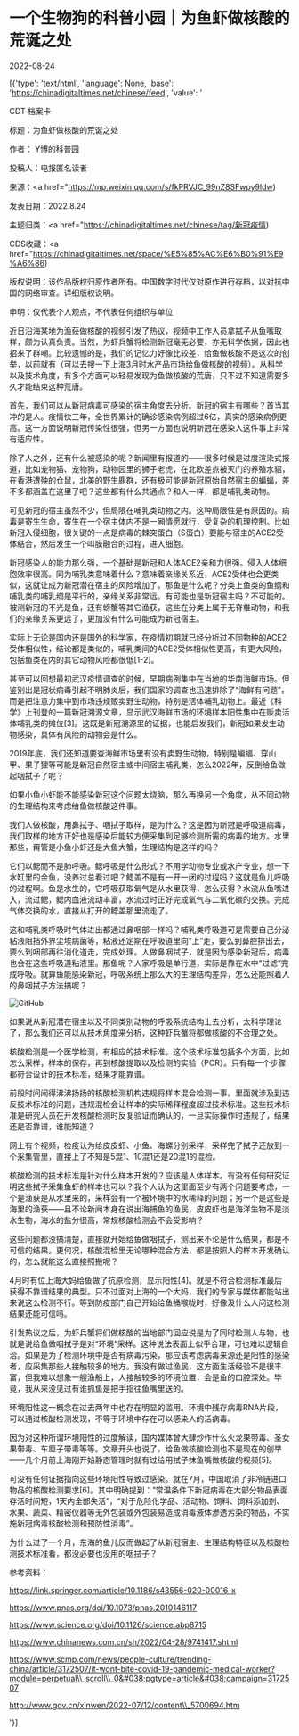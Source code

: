 # 一个生物狗的科普小园｜为鱼虾做核酸的荒诞之处

2022-08-24

[{'type': 'text/html', 'language': None, 'base': 'https://chinadigitaltimes.net/chinese/feed', 'value': '

CDT 档案卡

标题：为鱼虾做核酸的荒诞之处

作者： Y博的科普园

投稿人：电报匿名读者

来源：<a href="https://mp.weixin.qq.com/s/fkPRVJC_99nZ8SFwpy9ldw)

发表日期：2022.8.24

主题归类：<a href="https://chinadigitaltimes.net/chinese/tag/新冠疫情)

CDS收藏：<a href="https://chinadigitaltimes.net/space/%E5%85%AC%E6%B0%91%E9%A6%86)

版权说明：该作品版权归原作者所有。中国数字时代仅对原作进行存档，以对抗中国的网络审查。详细版权说明。





申明：仅代表个人观点，不代表任何组织与单位

近日沿海某地为渔获做核酸的视频引发了热议，视频中工作人员拿拭子从鱼嘴取样，颇为认真负责。当然，为虾兵蟹将检测新冠毫无必要，亦无科学依据，因此也招来了群嘲。比较遗憾的是，我们的记忆力好像比较差，给鱼做核酸不是这次的创举，以前就有（可以去搜一下上海3月时水产品市场给鱼做核酸的视频）。从科学以及技术角度，有多个方面可以轻易发现为鱼做核酸的荒唐，只不过不知道需要多久才能结束这种荒唐。

首先，我们可以从新冠病毒可感染的宿主角度去分析。新冠的宿主有哪些？首当其冲的是人。疫情快三年，全世界累计的确诊感染病例超过6亿，真实的感染病例更高。这一方面说明新冠传染性很强，但另一方面也说明新冠在感染人这件事上非常有适应性。

除了人之外，还有什么被感染的呢？新闻里有报道的——很多时候是过度渲染式报道，比如宠物猫、宠物狗，动物园里的狮子老虎，在北欧差点被灭门的养殖水貂，在香港遭殃的仓鼠，北美的野生鹿群，还有极可能是新冠原始自然宿主的蝙蝠，差不多都涵盖在这里了吧？这些都有什么共通点？和人一样，都是哺乳类动物。

可见新冠的宿主虽然不少，但局限在哺乳类动物之内。这种局限性是有原因的。病毒是寄生生命，寄生在一个宿主体内不是一厢情愿就行，受复杂的机理控制。比如新冠入侵细胞，很关键的一点是病毒的棘突蛋白（S蛋白）要能与宿主的ACE2受体结合，然后发生一个叫膜融合的过程，进入细胞。

新冠感染人的能力那么强，一个基础是新冠和人体ACE2亲和力很强。侵入人体细胞效率很高。同为哺乳类意味着什么？意味着亲缘关系近，ACE2受体也会更类似，这就让成为新冠潜在宿主的风险增加了。那鱼是什么呢？分类上鱼类的鱼纲和哺乳类的哺乳纲是平行的，亲缘关系非常远。有可能也是新冠宿主吗？不可能的。被测新冠的不光是鱼，还有螃蟹等其它渔获，这些在分类上属于无脊椎动物，和我们的亲缘关系更远了，更加没有什么可能成为新冠宿主。

实际上无论是国内还是国外的科学家，在疫情初期就已经分析过不同物种的ACE2受体相似性，结论都是类似的，哺乳类间的ACE2受体相似性更高，有更大风险，包括鱼类在内的其它动物风险都很低[1-2]。

甚至可以回想最初武汉疫情调查的时候，早期病例集中在当地的华南海鲜市场。但鉴别出是冠状病毒引起不明肺炎后，我们国家的调查也迅速排除了“海鲜有问题”，而是把注意力集中到市场违规贩卖野生动物，特别是活体哺乳动物上。最近《科学》上刊登的一篇新冠溯源文章，显示武汉海鲜市场的环境样本阳性集中在贩卖活体哺乳类的摊位[3]。这既是新冠溯源里的证据，也能启发我们，新冠如果发生动物感染，具体有风险的动物会是什么。

2019年底，我们还知道要查海鲜市场里有没有卖野生动物，特别是蝙蝠、穿山甲、果子狸等可能是新冠自然宿主或中间宿主哺乳类，怎么2022年，反倒给鱼做起咽拭子了呢？

如果小鱼小虾能不能感染新冠这个问题太烧脑，那么再换另一个角度，从不同动物的生理结构来考虑给鱼做核酸这件事。

我们人做核酸，用鼻拭子、咽拭子取样，是为什么？这是因为新冠是呼吸道病毒，我们取样的地方正好也是感染后能较方便采集到足够检测所需的病毒的地方。水里那些，甭管是小鱼小虾还是大鱼大蟹，生理结构是这样的吗？

它们以鳃而不是肺呼吸。鳃呼吸是什么形式？不用学动物专业或水产专业，想一下水缸里的金鱼，没养过总看过吧？鳃盖不是有一开一闭的过程吗？这就是鱼儿呼吸的过程啊。鱼是水生的，它呼吸获取氧气是从水里获得，怎么获得？水流从鱼嘴进入，流过鳃，鳃内血液流动丰富，水流过时正好完成氧气与二氧化碳的交换。完成气体交换的水，直接从打开的鳃盖那里流走了。

这和哺乳类呼吸时气体进出都通过鼻咽部一样吗？哺乳类呼吸道可是需要自己分泌粘液阻挡外界尘埃病菌等，粘液还定期在呼吸道里向“上”走，要么到鼻腔排出去，要么到咽部再往消化道走，完成处理。人做鼻咽拭子，就是因为感染新冠后，病毒也会在这些呼吸道粘液里。那鱼呢？人家呼吸是单行道，实际是靠在水中“过滤”完成呼吸。就算鱼能感染新冠，呼吸系统上那么大的生理结构差异，怎么还能照着人的鼻咽拭子方法搞呢？

![GitHub](https://chinadigitaltimes.net/chinese/files/2022/08/image-1661340771567.png)

如果说从新冠潜在宿主以及不同类别动物的呼吸系统结构上去分析，太科学理论了，那么我们还可以从技术角度来分析，这种虾兵蟹将都做核酸的不合理之处。

核酸检测是一个医学检测，有相应的技术标准。这个技术标准包括多个方面，比如怎么采样，样本的保存，再到核酸提取以及检测的实验（PCR）。只有每一个步骤都符合设计的技术标准，结果才能靠谱。

前段时间闹得沸沸扬扬的核酸检测机构违规将样本混合检测一事。里面就涉及到违反技术标准的问题，违规混检会让样本的实际稀释程度超过技术标准。这些技术标准是研究人员在开发核酸检测时反复验证而确认的，一旦实际操作时违规了，结果还是否靠谱，谁能知道？

网上有个视频，检疫认为给皮皮虾、小鱼、海螺分别采样，采样完了拭子还放到一个采集管里，直接上了不知是5混1、10混1还是20混1的混检。

核酸检测的技术标准是针对什么样本开发的？应该是人体样本。有没有任何研究证明这些拭子采集鱼虾的样本也可以？我个人认为这里面至少有两个问题要考虑，一个是渔获是从水里来的，采样会有一个被环境中的水稀释的问题；另一个是这些是海里的渔获——且不论新闻本身在说出海捕鱼的渔民，皮皮虾也是海洋生物不是淡水生物，海水的盐分很高，常规核酸检测会不会受影响？

这些问题都没搞清楚，直接就开始给鱼做咽拭子，测出来不论是什么结果，都是不可信的结果。更何况，核酸混检里无论哪种混合方法，都是按照人的样本开发确认的，怎么就能这么直接照搬呢？

4月时有位上海大妈给鱼做了抗原检测，显示阳性[4]。就是不符合检测标准最后获得不靠谱结果的典型。只不过面对上海的一个大妈，我们的专家与媒体都能站出来说这么检测不行。等到防疫部门自己开始给鱼捅喉咙时，好像没什么人问这检测结果还能可信吗。

引发热议之后，为虾兵蟹将们做核酸的当地部门回应说是为了同时检测人与物，也就是说给鱼做咽拭子是对“环境”采样。这种说法表面上似乎合理，可也难以逻辑自洽。如果是为了检测环境中是否有病毒污染，那应该考虑病毒来源还是阳性的感染者，应采集那些人接触较多的地方。我没有做过渔民，这方面生活经验不是很丰富，但我难以想象一艘渔船上，人接触较多的环境位置，会是鱼的口腔深处。毕竟，我从来没见过有谁抓鱼是把手指往鱼嘴里送的。

环境阳性这一概念在过去两年中也存在明显的滥用。环境中残存病毒RNA片段，可以通过核酸检测发现，不等于环境中存在可以感染人的活病毒。

因为对这种所谓环境阳性的过度解读，国内媒体曾大肆炒作什么火龙果带毒、圣女果带毒、车厘子带毒等等。文章开头也说了，给鱼做核酸检测也不是现在的创举——几个月前上海刚开始静态管理时就有过给用拭子抹鱼嘴做核酸的视频[5]。

可没有任何证据指向这些环境阳性导致过感染。就在7月，中国取消了非冷链进口物品的核酸检测要求[6]。其中明确提到：“常温条件下新冠病毒在大部分物品表面存活时间短，1天内全部失活”，“对于危险化学品、活动物、饲料、饲料添加剂、水果、蔬菜、精密仪器等无外包装或外包装易造成消毒液体渗透污染的物品，不实施新冠病毒核酸检测和预防性消毒”。

为什么过了一个月，东海的鱼儿反而做起了从新冠宿主、生理结构特征以及核酸检测技术标准看，都没必要也没用的咽拭子？

参考资料：



https://link.springer.com/article/10.1186/s43556-020-00016-x

https://www.pnas.org/doi/10.1073/pnas.2010146117

https://www.science.org/doi/10.1126/science.abp8715

https://www.chinanews.com.cn/sh/2022/04-28/9741417.shtml

https://www.scmp.com/news/people-culture/trending-china/article/3172507/it-wont-bite-covid-19-pandemic-medical-worker?module=perpetual\\_scroll\\_0&#038;pgtype=article&#038;campaign=3172507

http://www.gov.cn/xinwen/2022-07/12/content\\_5700694.htm

'}]